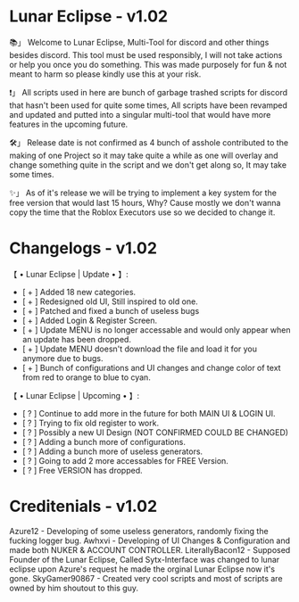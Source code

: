 # Lunar Eclipse - v1.02
📚」 Welcome to Lunar Eclipse, Multi-Tool for discord and other things besides discord. This tool must be used responsibly, I will not take actions or help you once you do something. This was made purposely for fun & not meant to harm so please kindly use this at your risk.

❗️」 All scripts used in here are bunch of garbage trashed scripts for discord that hasn't been used for quite some times, All scripts have been revamped and updated and putted into a singular multi-tool that would have more features in the upcoming future.

🛠」 Release date is not confirmed as 4 bunch of asshole contributed to the making of one Project so it may take quite a while as one will overlay and change something quite in the script and we don't get along so, It may take some times.

✨️」 As of it's release we will be trying to implement a key system for the free version that would last 15 hours, Why? Cause mostly we don't wanna copy the time that the Roblox Executors use so we decided to change it.

# Changelogs - v1.02
【 • Lunar Eclipse | Update • 】:
- [ + ] Added 18 new categories.
- [ + ] Redesigned old UI, Still inspired to old one.
- [ + ] Patched and fixed a bunch of useless bugs
- [ + ] Added Login & Register Screen.
- [ + ] Update MENU is no longer accessable and would only appear when an update has been dropped.
- [ + ] Update MENU doesn't download the file and load it for you anymore due to bugs.
- [ + ] Bunch of configurations and UI changes and change color of text from red to orange to blue to cyan.

【 • Lunar Eclipse | Upcoming • 】:
- [ ? ] Continue to add more in the future for both MAIN UI & LOGIN UI.
- [ ? ] Trying to fix old register to work.
- [ ? ] Possibly a new UI Design (NOT CONFIRMED COULD BE CHANGED)
- [ ? ] Adding a bunch more of configurations.
- [ ? ] Adding a bunch more of useless generators.
- [ ? ] Going to add 2 more accessables for FREE Version.
- [ ? ] Free VERSION has dropped.

# Creditenials - v1.02
Azure12 - Developing of some useless generators, randomly fixing the fucking logger bug.
Awhxvi - Developing of UI Changes & Configuration and made both NUKER & ACCOUNT CONTROLLER.
LiterallyBacon12 - Supposed Founder of the Lunar Eclipse, Called Sytx-Interface was changed to lunar eclipse upon Azure's request he made the orginal Lunar Eclipse now it's gone.
SkyGamer90867 - Created very cool scripts and most of scripts are owned by him shoutout to this guy.
